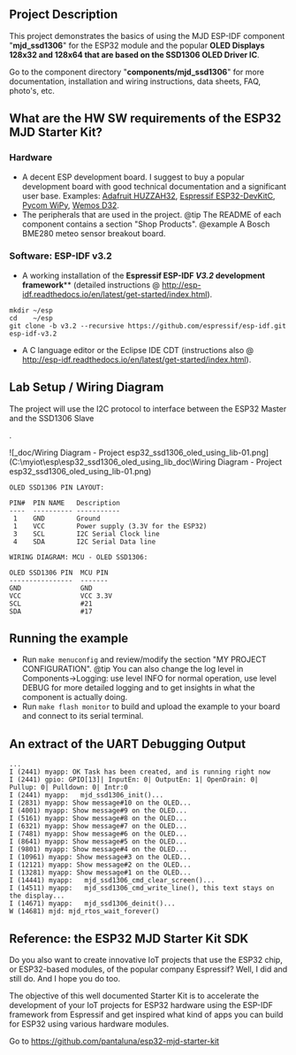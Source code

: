## Project Description
This project demonstrates the basics of using the MJD ESP-IDF component "**mjd_ssd1306**" for the ESP32 module and the popular **OLED Displays 128x32 and 128x64 that are based on the SSD1306 OLED Driver IC**.

Go to the component directory "**components/mjd_ssd1306**" for more documentation, installation and wiring instructions, data sheets, FAQ, photo's, etc.



## What are the HW SW requirements of the ESP32 MJD Starter Kit?

### Hardware

- A decent ESP development board. I suggest to buy a popular development board with good technical documentation and a significant user base. Examples: [Adafruit HUZZAH32](https://www.adafruit.com/product/3405),  [Espressif ESP32-DevKitC](http://espressif.com/en/products/hardware/esp32-devkitc/overview), [Pycom WiPy](https://pycom.io/hardware/), [Wemos D32](https://wiki.wemos.cc/products:d32:d32).
- The peripherals that are used in the project.
  @tip The README of each component contains a section "Shop Products".
  @example A Bosch BME280 meteo sensor breakout board.

### Software: ESP-IDF v3.2

- A working installation of the **Espressif ESP-IDF *V3.2* development framework**** (detailed instructions @ http://esp-idf.readthedocs.io/en/latest/get-started/index.html).

```
mkdir ~/esp
cd    ~/esp
git clone -b v3.2 --recursive https://github.com/espressif/esp-idf.git esp-idf-v3.2
```

- A C language editor or the Eclipse IDE CDT (instructions also @ http://esp-idf.readthedocs.io/en/latest/get-started/index.html).



## Lab Setup / Wiring Diagram

The project will use the I2C protocol to interface between the ESP32 Master and the SSD1306 Slave

.

![_doc/Wiring Diagram - Project esp32_ssd1306_oled_using_lib-01.png](C:\myiot\esp\esp32_ssd1306_oled_using_lib\_doc\Wiring Diagram - Project esp32_ssd1306_oled_using_lib-01.png)



```
OLED SSD1306 PIN LAYOUT:

PIN#  PIN NAME	 Description
----  ---------- -----------
 1    GND        Ground
 1    VCC        Power supply (3.3V for the ESP32)
 3    SCL        I2C Serial Clock line
 4    SDA        I2C Serial Data line
 
WIRING DIAGRAM: MCU - OLED SSD1306:

OLED SSD1306 PIN  MCU PIN
----------------  -------
GND               GND
VCC               VCC 3.3V
SCL               #21
SDA               #17
```



## Running the example

- Run `make menuconfig` and review/modify the section "MY PROJECT CONFIGURATION".
  @tip You can also change the log level in Components->Logging: use level INFO for normal operation, use level DEBUG for more detailed logging and to get insights in what the component is actually doing.
- Run `make flash monitor` to build and upload the example to your board and connect to its serial terminal.



## An extract of the UART Debugging Output

```
...
I (2441) myapp: OK Task has been created, and is running right now
I (2441) gpio: GPIO[13]| InputEn: 0| OutputEn: 1| OpenDrain: 0| Pullup: 0| Pulldown: 0| Intr:0
I (2441) myapp:   mjd_ssd1306_init()...
I (2831) myapp: Show message#10 on the OLED...
I (4001) myapp: Show message#9 on the OLED...
I (5161) myapp: Show message#8 on the OLED...
I (6321) myapp: Show message#7 on the OLED...
I (7481) myapp: Show message#6 on the OLED...
I (8641) myapp: Show message#5 on the OLED...
I (9801) myapp: Show message#4 on the OLED...
I (10961) myapp: Show message#3 on the OLED...
I (12121) myapp: Show message#2 on the OLED...
I (13281) myapp: Show message#1 on the OLED...
I (14441) myapp:   mjd_ssd1306_cmd_clear_screen()...
I (14511) myapp:   mjd_ssd1306_cmd_write_line(), this text stays on the display...
I (14671) myapp:   mjd_ssd1306_deinit()...
W (14681) mjd: mjd_rtos_wait_forever()
```



## Reference: the ESP32 MJD Starter Kit SDK

Do you also want to create innovative IoT projects that use the ESP32 chip, or ESP32-based modules, of the popular company Espressif? Well, I did and still do. And I hope you do too.

The objective of this well documented Starter Kit is to accelerate the development of your IoT projects for ESP32 hardware using the ESP-IDF framework from Espressif and get inspired what kind of apps you can build for ESP32 using various hardware modules.

Go to https://github.com/pantaluna/esp32-mjd-starter-kit



